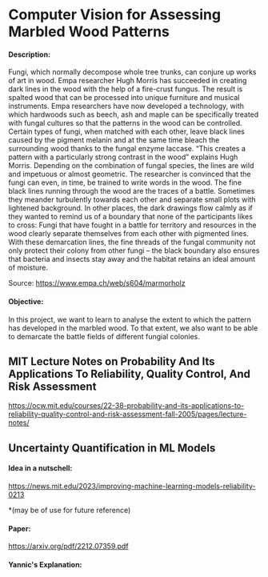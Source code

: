 # Computer Vision for Assessing Marbled Wood Patterns

#### Description: 
Fungi, which normally decompose whole tree trunks, can conjure up works of art in wood. Empa researcher Hugh Morris has succeeded in creating dark lines in the wood with the help of a fire-crust fungus. The result is spalted wood that can be processed into unique furniture and musical instruments.
Empa researchers have now developed a technology, with which hardwoods such as beech, ash and maple can be specifically treated with fungal cultures so that the patterns in the wood can be controlled.
Certain types of fungi, when matched with each other, leave black lines caused by the pigment melanin and at the same time bleach the surrounding wood thanks to the fungal enzyme laccase. “This creates a pattern with a particularly strong contrast in the wood” explains Hugh Morris. Depending on the combination of fungal species, the lines are wild and impetuous or almost geometric. The researcher is convinced that the fungi can even, in time, be trained to write words in the wood. 
The fine black lines running through the wood are the traces of a battle. Sometimes they meander turbulently towards each other and separate small plots with lightened background. In other places, the dark drawings flow calmly as if they wanted to remind us of a boundary that none of the participants likes to cross: Fungi that have fought in a battle for territory and resources in the wood clearly separate themselves from each other with pigmented lines. With these demarcation lines, the fine threads of the fungal community not only protect their colony from other fungi – the black boundary also ensures that bacteria and insects stay away and the habitat retains an ideal amount of moisture.

Source: https://www.empa.ch/web/s604/marmorholz

#### Objective:
In this project, we want to learn to analyse the extent to which the pattern has developed in the marbled wood.
To that extent, we also want to be able to demarcate the battle fields of different fungial colonies.


## MIT Lecture Notes on Probability And Its Applications To Reliability, Quality Control, And Risk Assessment
https://ocw.mit.edu/courses/22-38-probability-and-its-applications-to-reliability-quality-control-and-risk-assessment-fall-2005/pages/lecture-notes/


## Uncertainty Quantification in ML Models

#### Idea in a nutschell:
https://news.mit.edu/2023/improving-machine-learning-models-reliability-0213

*(may be of use for future reference)

#### Paper:
https://arxiv.org/pdf/2212.07359.pdf

#### Yannic's Explanation:
